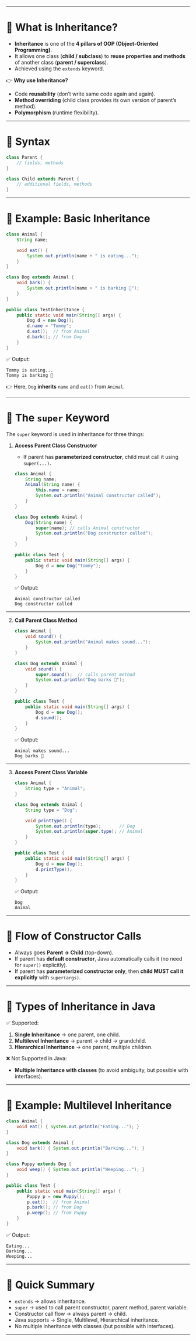 
---

# 🔹 What is Inheritance?

* **Inheritance** is one of the **4 pillars of OOP (Object-Oriented Programming)**.
* It allows one class (**child / subclass**) to **reuse properties and methods** of another class (**parent / superclass**).
* Achieved using the `extends` keyword.

👉 **Why use Inheritance?**

* Code **reusability** (don’t write same code again and again).
* **Method overriding** (child class provides its own version of parent’s method).
* **Polymorphism** (runtime flexibility).

---

# 🔹 Syntax

```java
class Parent {
    // fields, methods
}

class Child extends Parent {
    // additional fields, methods
}
```

---

# 🔹 Example: Basic Inheritance

```java
class Animal {
    String name;

    void eat() {
        System.out.println(name + " is eating...");
    }
}

class Dog extends Animal {
    void bark() {
        System.out.println(name + " is barking 🐶");
    }
}

public class TestInheritance {
    public static void main(String[] args) {
        Dog d = new Dog();
        d.name = "Tommy";
        d.eat();  // from Animal
        d.bark(); // from Dog
    }
}
```

✅ Output:

```
Tommy is eating...
Tommy is barking 🐶
```

👉 Here, `Dog` **inherits** `name` and `eat()` from `Animal`.

---

# 🔹 The `super` Keyword

The `super` keyword is used in inheritance for three things:

1. **Access Parent Class Constructor**

   * If parent has **parameterized constructor**, child must call it using `super(...)`.

   ```java
   class Animal {
       String name;
       Animal(String name) {
           this.name = name;
           System.out.println("Animal constructor called");
       }
   }

   class Dog extends Animal {
       Dog(String name) {
           super(name); // calls Animal constructor
           System.out.println("Dog constructor called");
       }
   }

   public class Test {
       public static void main(String[] args) {
           Dog d = new Dog("Tommy");
       }
   }
   ```

   ✅ Output:

   ```
   Animal constructor called
   Dog constructor called
   ```

---

2. **Call Parent Class Method**

   ```java
   class Animal {
       void sound() {
           System.out.println("Animal makes sound...");
       }
   }

   class Dog extends Animal {
       void sound() {
           super.sound();  // calls parent method
           System.out.println("Dog barks 🐶");
       }
   }

   public class Test {
       public static void main(String[] args) {
           Dog d = new Dog();
           d.sound();
       }
   }
   ```

   ✅ Output:

   ```
   Animal makes sound...
   Dog barks 🐶
   ```

---

3. **Access Parent Class Variable**

   ```java
   class Animal {
       String type = "Animal";
   }

   class Dog extends Animal {
       String type = "Dog";

       void printType() {
           System.out.println(type);       // Dog
           System.out.println(super.type); // Animal
       }
   }

   public class Test {
       public static void main(String[] args) {
           Dog d = new Dog();
           d.printType();
       }
   }
   ```

   ✅ Output:

   ```
   Dog
   Animal
   ```

---

# 🔹 Flow of Constructor Calls

* Always goes **Parent → Child** (top-down).
* If parent has **default constructor**, Java automatically calls it (no need for `super()` explicitly).
* If parent has **parameterized constructor only**, then **child MUST call it explicitly** with `super(args)`.

---

# 🔹 Types of Inheritance in Java

✅ Supported:

1. **Single Inheritance** → one parent, one child.
2. **Multilevel Inheritance** → parent → child → grandchild.
3. **Hierarchical Inheritance** → one parent, multiple children.

❌ Not Supported in Java:

* **Multiple Inheritance with classes** (to avoid ambiguity, but possible with interfaces).

---

# 🔹 Example: Multilevel Inheritance

```java
class Animal {
    void eat() { System.out.println("Eating..."); }
}

class Dog extends Animal {
    void bark() { System.out.println("Barking..."); }
}

class Puppy extends Dog {
    void weep() { System.out.println("Weeping..."); }
}

public class Test {
    public static void main(String[] args) {
        Puppy p = new Puppy();
        p.eat();  // from Animal
        p.bark(); // from Dog
        p.weep(); // from Puppy
    }
}
```

✅ Output:

```
Eating...
Barking...
Weeping...
```

---

# 📝 Quick Summary

* `extends` → allows inheritance.
* `super` → used to call parent constructor, parent method, parent variable.
* Constructor call flow → always parent → child.
* Java supports → Single, Multilevel, Hierarchical inheritance.
* No multiple inheritance with classes (but possible with interfaces).

---
